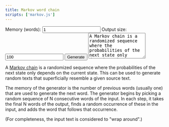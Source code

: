 ```yaml
---
title: Markov word chain
scripts: ['markov.js']
---
```

<input type="hidden" id="type" value="words" />
<label for="memory">Memory (words):</label>
<input id="memory" type="text" value="1" />
<label for="size">Output size:</label>
<input id="size" type="text" value="100" />
<button id="start" type="button">Generate</button>
<textarea id="input" rows="5">A Markov chain is a randomized sequence where the probabilities of the next state only depend on the current state. This can be used to generate random texts that superficially resemble a given source text.</textarea>
<div id="output" class="box" hidden></div>

A [Markov chain](https://en.wikipedia.org/wiki/Markov_chain) is a randomized
sequence where the probabilities of the next state only depends on the current
state. This can be used to generate random texts that superficially resemble a
given source text.

The memory of the generator is the number of previous words (usually one) that
are used to generate the next word. The generator begins by picking a random
sequence of N consecutive words of the input. In each step, it takes the final N
words of the output, finds a random occurrence of these in the input, and adds
the word that follows that occurrence.

(For completeness, the input text is considered to "wrap around".)
